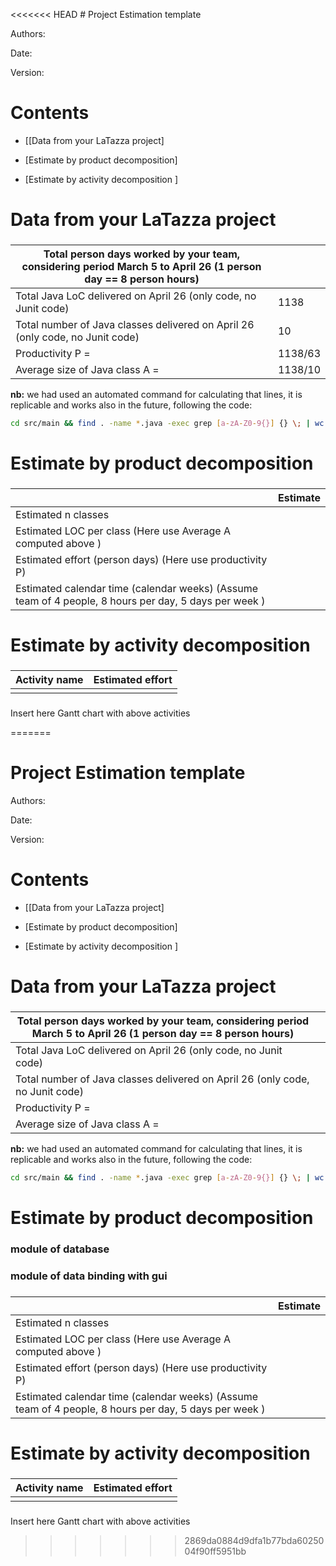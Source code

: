 <<<<<<< HEAD
﻿# Project Estimation  templateAuthors:Date:Version:# Contents- [[Data from your LaTazza project]- [Estimate by product decomposition]- [Estimate by activity decomposition ]# Data from your LaTazza project###|         Total person days worked by your  team, considering period March 5 to April 26 (1 person day == 8 person hours)     |   || ----------- | ------------------------------- ||Total Java LoC delivered on April 26 (only code, no Junit code) |1138 || Total number of Java classes delivered on April 26 (only code, no Junit code)|10 || Productivity P =|1138/63 ||Average size of Java class A = | 1138/10 |**nb:** we had used an automated command for calculating that lines, it isreplicable and works also in the future, following the code:```bashcd src/main && find . -name *.java -exec grep [a-zA-Z0-9{}] {} \; | wc -l```# Estimate by product decomposition###|             | Estimate                        || ----------- | ------------------------------- || Estimated n classes   |                             || Estimated LOC per class  (Here use Average A computed above )      |                            || Estimated effort  (person days) (Here use productivity P)  |                                      || Estimated calendar time (calendar weeks) (Assume team of 4 people, 8 hours per day, 5 days per week ) |                    |# Estimate by activity decomposition###|         Activity name    | Estimated effort    || ----------- | ------------------------------- || | |###Insert here Gantt chart with above activities
=======
# Project Estimation  template

Authors:

Date:

Version:

# Contents

- [[Data from your LaTazza project]

- [Estimate by product decomposition]
- [Estimate by activity decomposition ]



# Data from your LaTazza project

###

|         Total person days worked by your  team, considering period March 5 to April 26 (1 person day == 8 person hours)     |   |
| ----------- | ------------------------------- |
|Total Java LoC delivered on April 26 (only code, no Junit code) | |
| Total number of Java classes delivered on April 26 (only code, no Junit code)| |
| Productivity P =| |
|Average size of Java class A = | |

**nb:** we had used an automated command for calculating that lines, it is
replicable and works also in the future, following the code:
```bash
cd src/main && find . -name *.java -exec grep [a-zA-Z0-9{}] {} \; | wc -l
```

# Estimate by product decomposition

### module of database  

### module of data binding with gui


###

|             | Estimate                        |
| ----------- | ------------------------------- |
| Estimated n classes   |                             |
| Estimated LOC per class  (Here use Average A computed above )      |                            |
| Estimated effort  (person days) (Here use productivity P)  |                                      |
| Estimated calendar time (calendar weeks) (Assume team of 4 people, 8 hours per day, 5 days per week ) |                    |


# Estimate by activity decomposition



###

|         Activity name    | Estimated effort    |
| ----------- | ------------------------------- |
| | |


###
Insert here Gantt chart with above activities
>>>>>>> 2869da0884d9dfa1b77bda6025004f90ff5951bb
